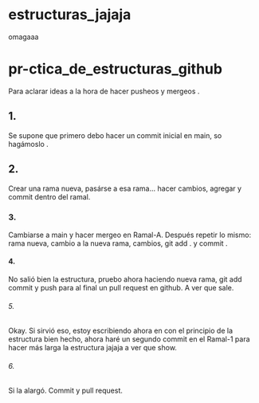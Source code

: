 # estructuras_jajaja
omagaaa

# pr-ctica_de_estructuras_github
Para aclarar ideas a la hora de hacer pusheos y mergeos .

## 1.
Se supone que primero debo hacer un commit inicial en main, so hagámoslo .
## 2.
Crear una rama nueva, pasárse a esa rama... hacer cambios, agregar y commit dentro del ramal.
### 3.
Cambiarse a main y hacer mergeo en Ramal-A. Después repetir lo mismo: rama nueva, cambio a la nueva rama, cambios, git add . y commit .
#### 4. 
No salió bien la estructura, pruebo ahora haciendo nueva rama, git add commit y push para al final un pull request en github. A ver que sale.
###### 5. 
Okay. Si sirvió eso, estoy escribiendo ahora en con el principio de la estructura bien hecho,
ahora haré un segundo commit en el Ramal-1 para hacer más larga la estructura jajaja a ver que show.
###### 6.
Si la alargó. 
Commit y pull request.